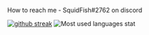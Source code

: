 How to reach me - SquidFish#2762 on discord

[![github streak](https://github-readme-streak-stats.herokuapp.com/?user=Squidfishrl&theme=blue-green)](https://github.com/Squidfishrl/github-readme-streak-stats) 
![Most used languages stat](https://github-readme-stats.vercel.app/api/top-langs/?username=Squidfishrl&theme=blue-green&langs_count=10&layout=compact)

<!---
Squidfishrl/Squidfishrl is a ✨ special ✨ repository because its `README.md` (this file) appears on your GitHub profile.
You can click the Preview link to take a look at your changes.
--->
